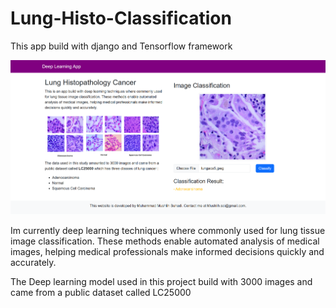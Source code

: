 # Lung-Histo-Classification
This app build with django and Tensorflow framework

![preview image](preview.png)

Im currently deep learning techniques where commonly used for lung tissue image classification. These methods enable automated analysis of medical images, helping medical professionals make informed decisions quickly and accurately.

The Deep learning model used in this project build with 3000 images and came from a public dataset called LC25000
